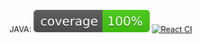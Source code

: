 JAVA: <img src="https://github.com/robmcarrier/budget/blob/main/.github/badges/jacoco.svg" alt="Java code coverage"/>
[![React CI](https://github.com/robmcarrier/budget/actions/workflows/react-ci.yml/badge.svg)](https://github.com/robmcarrier/budget/actions/workflows/react-ci.yml)
